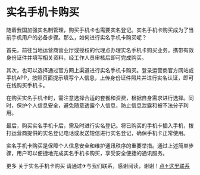 # 实名手机卡购买

随着我国加强实名制管理，购买手机卡也需要实名登记。实名手机卡购买成为了当前手机用户的必备步骤。那么，如何进行实名手机卡购买呢？

首先，前往当地运营商营业厅或授权的代理点办理实名手机卡购买业务。携带有效身份证件并填写相关资料，经工作人员审核后即可完成购买。

其次，也可以选择通过官方网上渠道进行实名手机卡购买。登录运营商官方网站或手机APP，按照页面提示填写个人信息，上传身份证件照片并进行实名认证，即可在线购买手机卡。

在购买实名手机卡时，需注意选择合适的套餐和资费，根据自身需求进行选择。同时，保护个人信息安全，避免随意透露个人信息，防止信息泄露和被不法分子利用。

最后，购买实名手机卡后，需及时进行实名登记。将已购买的手机卡插入手机，拨打运营商提供的实名登记电话或发送短信进行实名登记，确保手机卡正常使用。

实名手机卡购买是保障个人信息安全和维护通讯秩序的重要举措。通过上述简单步骤，用户可以便捷地完成实名手机卡购买，享受安全便捷的通讯服务。

更多 关于实名手机卡购买 请通过✈与我们联系，感谢阅读，谢谢！[点✈这里联系](https://sms.k02.cc)
